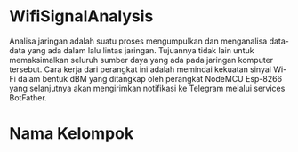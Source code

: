 # WifiSignalAnalysis
Analisa jaringan adalah suatu proses mengumpulkan dan menganalisa data-data yang ada dalam lalu lintas jaringan. Tujuannya tidak lain untuk memaksimalkan seluruh sumber daya yang ada pada jaringan komputer tersebut. Cara kerja dari perangkat ini adalah memindai kekuatan sinyal Wi-Fi dalam bentuk dBM yang ditangkap oleh perangkat NodeMCU Esp-8266 yang selanjutnya akan mengirimkan notifikasi ke Telegram melalui services BotFather.

# Nama Kelompok
